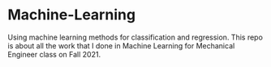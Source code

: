 # Machine-Learning 
Using machine learning methods for classification and regression.
This repo is about all the work that I done in Machine Learning for Mechanical Engineer class on Fall 2021.
